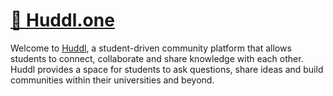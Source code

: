 # [🤝 Huddl.one](https://huddl.one)

Welcome to [Huddl](https://huddl.one), a student-driven community platform that allows students to connect, collaborate and share knowledge with each other. Huddl provides a space for students to ask questions, share ideas and build communities within their universities and beyond.
